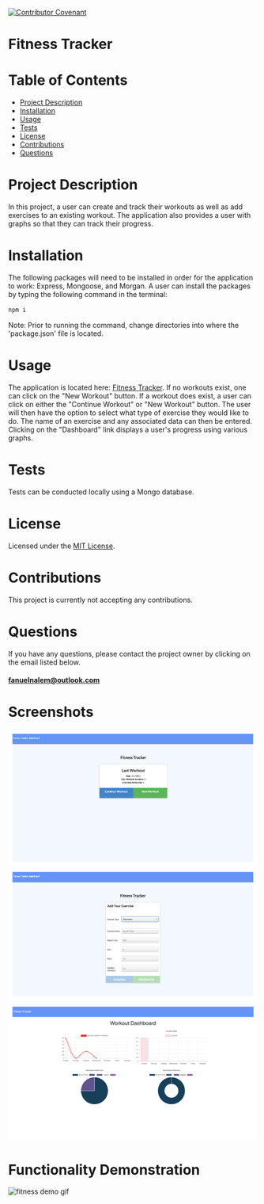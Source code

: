 [![Contributor Covenant](https://img.shields.io/badge/Contributor%20Covenant-v2.0%20adopted-ff69b4.svg)](https://www.contributor-covenant.org/version/2/0/code_of_conduct/)

# **Fitness Tracker**

# Table of Contents

- [Project Description](#project-description)
- [Installation](#installation)
- [Usage](#usage)
- [Tests](#tests)
- [License](#license)
- [Contributions](#contributions)
- [Questions](#questions)

# Project Description

In this project, a user can create and track their workouts as well as add exercises to an existing workout. The application also provides a user with graphs so that they can track their progress.

# Installation

The following packages will need to be installed in order for the application to work: Express, Mongoose, and Morgan. A user can install the packages by typing the following command in the terminal:

```sh
npm i
```

Note: Prior to running the command, change directories into where the 'package.json' file is located.

# Usage

The application is located here: [Fitness Tracker](https://peaceful-forest-29536.herokuapp.com/). If no workouts exist, one can click on the "New Workout" button. If a workout does exist, a user can click on either the "Continue Workout" or "New Workout" button. The user will then have the option to select what type of exercise they would like to do. The name of an exercise and any associated data can then be entered. Clicking on the "Dashboard" link displays a user's progress using various graphs.

# Tests

Tests can be conducted locally using a Mongo database.

# License

Licensed under the [MIT License](https://spdx.org/licenses/MIT.html).

# Contributions

This project is currently not accepting any contributions.

# Questions

If you have any questions, please contact the project owner by clicking on the email listed below.

#### fanuelnalem@outlook.com

# Screenshots

![fitness tracker image 1](./assets/fitnessTracker1.png)  
![fitness tracker image 2](./assets/fitnessTracker2.png)  
![fitness tracker image 3](./assets/fitnessTracker3.png)  

# Functionality Demonstration 
![fitness demo gif](./assets/fitnessDemo.gif)